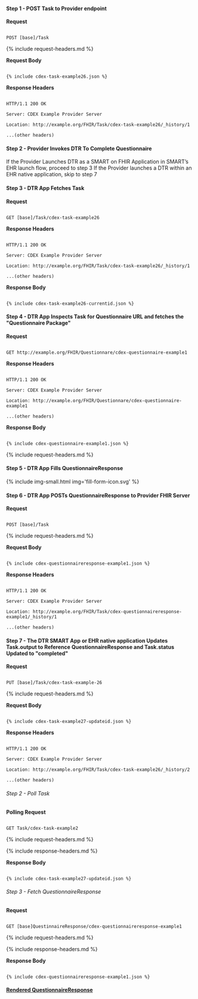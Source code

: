 


#### Step 1 - POST Task to Provider endpoint


**Request**

~~~

POST [base]/Task

~~~


{% include request-headers.md %}


**Request Body**


~~~

{% include cdex-task-example26.json %}

~~~


**Response Headers**


~~~

HTTP/1.1 200 OK

Server: CDEX Example Provider Server

Location: http://example.org/FHIR/Task/cdex-task-example26/_history/1

...(other headers)

~~~

#### Step 2 - Provider Invokes DTR To Complete Questionnaire

If the Provider Launches DTR as a SMART on FHIR Application in SMART’s EHR launch flow, proceed to step 3
If the Provider launches a DTR within an EHR native application, skip to step 7

#### Step 3 - DTR App Fetches Task

**Request**

~~~

GET [base]/Task/cdex-task-example26

~~~

**Response Headers**


~~~

HTTP/1.1 200 OK

Server: CDEX Example Provider Server

Location: http://example.org/FHIR/Task/cdex-task-example26/_history/1

...(other headers)

~~~

**Response Body**


~~~

{% include cdex-task-example26-currentid.json %}

~~~

#### Step 4 - DTR App Inspects Task for Questionnaire URL and fetches the "Questionnaire Package"


**Request**

~~~

GET http://example.org/FHIR/Questionnare/cdex-questionnaire-example1

~~~

**Response Headers**


~~~

HTTP/1.1 200 OK

Server: CDEX Example Provider Server

Location: http://example.org/FHIR/Questionnare/cdex-questionnaire-example1

...(other headers)

~~~

**Response Body**


~~~

{% include cdex-questionnaire-example1.json %}

~~~


{% include request-headers.md %}

#### Step 5 - DTR App Fills QuestionnaireResponse

{% include img-small.html img='fill-form-icon.svg' %}


#### Step 6 - DTR App POSTs QuestionnaireResponse to Provider FHIR Server

**Request**

~~~

POST [base]/Task

~~~


{% include request-headers.md %}


**Request Body**


~~~

{% include cdex-questionnaireresponse-example1.json %}

~~~


**Response Headers**


~~~

HTTP/1.1 200 OK

Server: CDEX Example Provider Server

Location: http://example.org/FHIR/Task/cdex-questionnaireresponse-example1/_history/1

...(other headers)

~~~

#### Step 7 -  The DTR SMART App or EHR native application Updates Task.output to Reference QuestionnaireResponse and Task.status Updated to "completed"

**Request**

~~~

PUT [base]/Task/cdex-task-example-26

~~~


{% include request-headers.md %}


**Request Body**


~~~

{% include cdex-task-example27-updateid.json %}

~~~


**Response Headers**


~~~

HTTP/1.1 200 OK

Server: CDEX Example Provider Server

Location: http://example.org/FHIR/Task/cdex-task-example26/_history/2

...(other headers)

~~~


###### Step 2 - Poll Task


**Polling Request**

~~~

GET Task/cdex-task-example2

~~~


{% include request-headers.md %}


{% include response-headers.md %}


**Response Body**


~~~

{% include cdex-task-example27-updateid.json %}

~~~


###### Step 3 - Fetch QuestionnaireResponse


**Request**

~~~

GET [base]QuestinnaireResponse/cdex-questionnaireresponse-example1
~~~


{% include request-headers.md %}


{% include response-headers.md %}


**Response Body**


~~~

{% include cdex-questionnaireresponse-example1.json %}

~~~

####  [Rendered QuestionnaireResponse](http://build.fhir.org/ig/HL7/davinci-ecdx/QuestionnaireResponse-cdex-questionnaireresponse-example1.html)
